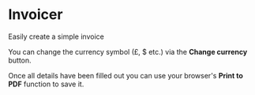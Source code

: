 # Invoicer
Easily create a simple invoice

You can change the currency symbol (£, $ etc.) via the **Change currency** button.

Once all details have been filled out you can use your browser's **Print to PDF** function to save it.
